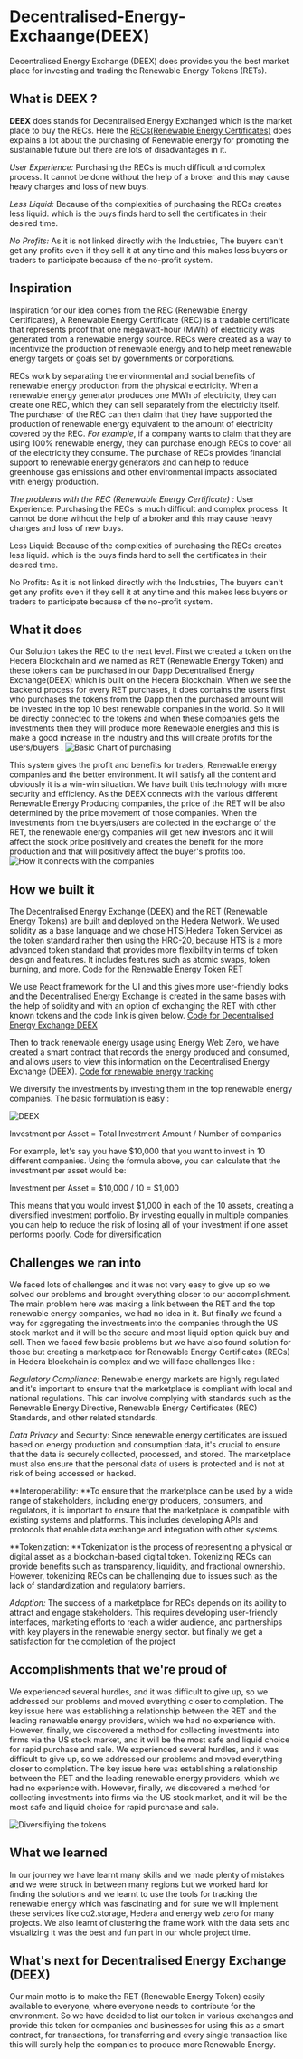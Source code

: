 # Decentralised-Energy-Exchaange(DEEX)
Decentralised Energy Exchange (DEEX) does provides you the best market place for investing and trading the Renewable Energy Tokens (RETs).

## What is DEEX ?
**DEEX** does stands for Decentralised Energy Exchanged which is the market place to buy the RECs. Here the [RECs(Renewable Energy Certificates)](https://www.investopedia.com/terms/r/rec.asp) does explains a lot about the purchasing of Renewable energy for promoting the sustainable future but there are lots of disadvantages in it.

_User Experience:_ Purchasing the RECs is much difficult and complex process. It cannot be done without the help of a broker and this may cause heavy charges and loss of new buys.

_Less Liquid:_ Because of the complexities of purchasing the RECs creates less liquid. which is the buys finds hard to sell the certificates in their desired time.

_No Profits:_ As it is not linked directly with the Industries, The buyers can't get any profits even if they sell it at any time and this makes less buyers or traders to participate because of the no-profit system.

## Inspiration
Inspiration for our idea comes from the REC (Renewable Energy Certificates), A Renewable Energy Certificate (REC) is a tradable certificate that represents proof that one megawatt-hour (MWh) of electricity was generated from a renewable energy source. RECs were created as a way to incentivize the production of renewable energy and to help meet renewable energy targets or goals set by governments or corporations.

RECs work by separating the environmental and social benefits of renewable energy production from the physical electricity. When a renewable energy generator produces one MWh of electricity, they can create one REC, which they can sell separately from the electricity itself. The purchaser of the REC can then claim that they have supported the production of renewable energy equivalent to the amount of electricity covered by the REC. *For example*, if a company wants to claim that they are using 100% renewable energy, they can purchase enough RECs to cover all of the electricity they consume. The purchase of RECs provides financial support to renewable energy generators and can help to reduce greenhouse gas emissions and other environmental impacts associated with energy production.

*The problems with the REC (Renewable Energy Certificate) :*
User Experience: Purchasing the RECs is much difficult and complex process. It cannot be done without the help of a broker and this may cause heavy charges and loss of new buys.

Less Liquid: Because of the complexities of purchasing the RECs creates less liquid. which is the buys finds hard to sell the certificates in their desired time.

No Profits: As it is not linked directly with the Industries, The buyers can't get any profits even if they sell it at any time and this makes less buyers or traders to participate because of the no-profit system.

## What it does
Our Solution takes the REC to the next level. First we created a token on the Hedera Blockchain and we named as RET (Renewable Energy Token) and these tokens can be purchased in our Dapp Decentralised Energy Exchange(DEEX) which is built on the Hedera Blockchain. When we see the backend process for every RET purchases, it does contains the users first who purchases the tokens from the Dapp then the purchased amount will be invested in the top 10 best renewable companies in the world. So it will be directly connected to the tokens and when these companies gets the investments then they will produce more Renewable energies and this is make a good increase in the industry and this will create profits for the users/buyers . ![Basic Chart of purchasing](https://i.ibb.co/dcFyBgC/basic.png)

This system gives the profit and benefits for traders, Renewable energy companies and the better environment. It will satisfy all the content and obviously it is a win-win situation. We have built this technology with more security and efficiency. As the DEEX connects with the various different Renewable Energy Producing companies, the price of the RET will be also determined by the price movement of those companies. When the investments from the buyers/users are collected in the exchange of the RET, the renewable energy companies will get new investors and it will affect the stock price positively and creates the benefit for the more production and that will positively affect the buyer's profits too.
![How it connects with the companies](https://i.ibb.co/HdJqHfN/main-flowchart.png)

## How we built it
The Decentralised Energy Exchange (DEEX) and the RET (Renewable Energy Tokens) are built and deployed on the Hedera Network. We used solidity as a base language and we chose HTS(Hedera Token Service) as the token standard rather then using the HRC-20, because HTS is a more advanced token standard that provides more flexibility in terms of token design and features. It includes features such as atomic swaps, token burning, and more.
[Code for the Renewable Energy Token RET](https://github.com/NaveedShariff/Decentralised-Energy-Exchaange-DEEX-/blob/a89e3688279078e15670f93df3a0e2ef063113f7/token%20RET)

We use React framework for the UI and this gives more user-friendly looks and the Decentralised Energy Exchange is created in the same bases with the help of solidity and with an option of exchanging the RET with other known tokens and the code link is given below.
[Code for Decentralised Energy Exchange DEEX](https://github.com/NaveedShariff/Decentralised-Energy-Exchaange-DEEX-/blob/9a22618316f3889bc9ea89e82c3ab470010e82e1/DEEX)

Then to track renewable energy usage using Energy Web Zero, we have created a smart contract that records the energy produced and consumed, and allows users to view this information on the Decentralised Energy Exchange (DEEX).
[Code for renewable energy tracking](https://github.com/NaveedShariff/Decentralised-Energy-Exchaange-DEEX-/blob/aace8db9b57108bb6271f5544bf524fd310458a8/Tracking%20the%20renewable%20energy)

We diversify the investments by investing them in the top renewable energy companies. The basic formulation is easy :

![DEEX](https://i.ibb.co/8664kQM/Group-19-2.png)

Investment per Asset = Total Investment Amount / Number of companies

For example, let's say you have $10,000 that you want to invest in 10 different companies. Using the formula above, you can calculate that the investment per asset would be:

Investment per Asset = $10,000 / 10 = $1,000

This means that you would invest $1,000 in each of the 10 assets, creating a diversified investment portfolio. By investing equally in multiple companies, you can help to reduce the risk of losing all of your investment if one asset performs poorly.
[Code for diversification](https://github.com/NaveedShariff/Decentralised-Energy-Exchaange-DEEX-/blob/0164f48b633a29f2c475b9305c5b8b4c6d8b7d95/Diversification)

## Challenges we ran into
We faced lots of challenges and it was not very easy to give up so we solved our problems and brought everything closer to our accomplishment. The main problem here was making a link between the RET and the top renewable energy companies, we had no idea in it. But finally we found a way for aggregating the investments into the companies through the US stock market and it will be the secure and most liquid option quick buy and sell. Then we faced few basic problems but we have also found solution for those but creating a marketplace for Renewable Energy Certificates (RECs) in Hedera blockchain is complex and we will face challenges like :

*Regulatory Compliance:* Renewable energy markets are highly regulated and it's important to ensure that the marketplace is compliant with local and national regulations. This can involve complying with standards such as the Renewable Energy Directive, Renewable Energy Certificates (REC) Standards, and other related standards.

*Data Privacy* and Security: Since renewable energy certificates are issued based on energy production and consumption data, it's crucial to ensure that the data is securely collected, processed, and stored. The marketplace must also ensure that the personal data of users is protected and is not at risk of being accessed or hacked.

**Interoperability: **To ensure that the marketplace can be used by a wide range of stakeholders, including energy producers, consumers, and regulators, it is important to ensure that the marketplace is compatible with existing systems and platforms. This includes developing APIs and protocols that enable data exchange and integration with other systems.

**Tokenization: **Tokenization is the process of representing a physical or digital asset as a blockchain-based digital token. Tokenizing RECs can provide benefits such as transparency, liquidity, and fractional ownership. However, tokenizing RECs can be challenging due to issues such as the lack of standardization and regulatory barriers.

*Adoption:* The success of a marketplace for RECs depends on its ability to attract and engage stakeholders. This requires developing user-friendly interfaces, marketing efforts to reach a wider audience, and partnerships with key players in the renewable energy sector. but finally we get a satisfaction for the completion of the project

## Accomplishments that we're proud of
We experienced several hurdles, and it was difficult to give up, so we addressed our problems and moved everything closer to completion. The key issue here was establishing a relationship between the RET and the leading renewable energy providers, which we had no experience with. However, finally, we discovered a method for collecting investments into firms via the US stock market, and it will be the most safe and liquid choice for rapid purchase and sale. We experienced several hurdles, and it was difficult to give up, so we addressed our problems and moved everything closer to completion. The key issue here was establishing a relationship between the RET and the leading renewable energy providers, which we had no experience with. However, finally, we discovered a method for collecting investments into firms via the US stock market, and it will be the most safe and liquid choice for rapid purchase and sale.

![Diversifiying the tokens](https://i.ibb.co/R29wPfD/final.png)

## What we learned
In our journey we have learnt many skills and we made plenty of mistakes and we were struck in between many regions but we worked hard for finding the solutions and we learnt to use the tools for tracking the renewable energy which was fascinating and for sure we will implement these services like co2.storage, Hedera and energy web zero for many projects. We also learnt of clustering the frame work with the data sets and visualizing it was the best and fun part in our whole project time.

## What's next for Decentralised Energy Exchange (DEEX)
Our main motto is to make the RET (Renewable Energy Token) easily available to everyone, where everyone needs to contribute for the environment. So we have decided to list our token in various exchanges and provide this token for companies and businesses for using this as a smart contract, for transactions, for transferring and every single transaction like this will surely help the companies to produce more Renewable Energy.
